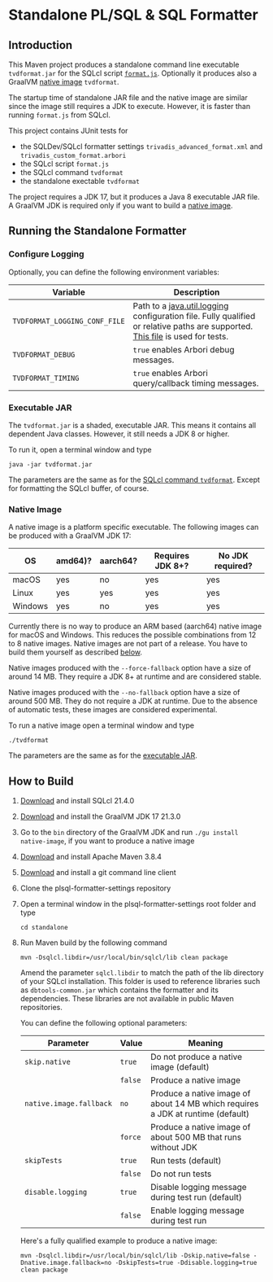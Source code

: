 # Standalone PL/SQL & SQL Formatter

## Introduction

This Maven project produces a standalone command line executable `tvdformat.jar` for the SQLcl script [`format.js`](../sqlcl/format.js). Optionally it produces also a GraalVM [native image](https://www.graalvm.org/reference-manual/native-image/) `tvdformat`.

The startup time of standalone JAR file and the native image are similar since the image still requires a JDK to execute. However, it is faster than running `format.js` from SQLcl.

This project contains JUnit tests for

- the SQLDev/SQLcl formatter settings `trivadis_advanced_format.xml` and `trivadis_custom_format.arbori`
- the SQLcl script `format.js`
- the SQLcl command `tvdformat`
- the standalone exectable `tvdformat` 

The project requires a JDK 17, but it produces a Java 8 executable JAR file. A GraalVM JDK is required only if you want to build a [native image](https://www.graalvm.org/reference-manual/native-image/).

## Running the Standalone Formatter

### Configure Logging

Optionally, you can define the following environment variables:

Variable | Description
-------- | -----------
`TVDFORMAT_LOGGING_CONF_FILE` | Path to a [java.util.logging](https://docs.oracle.com/en/java/javase/17/core/java-logging-overview.html#GUID-B83B652C-17EA-48D9-93D2-563AE1FF8EDA) configuration file. Fully qualified or relative paths are supported. [This file](src/test/resources/logging.conf) is used for tests.
`TVDFORMAT_DEBUG` | `true` enables Arbori debug messages.
`TVDFORMAT_TIMING` |`true` enables Arbori query/callback timing messages.

### Executable JAR

The `tvdformat.jar` is a shaded, executable JAR. This means it contains all dependent Java classes. However, it still needs a JDK 8 or higher.

To run it, open a terminal window and type

```
java -jar tvdformat.jar
```

The parameters are the same as for the [SQLcl command `tvdformat`](../sqlcl/README.md#register-script-formatjs-as-sqlcl-command-tvdformat). Except for formatting the SQLcl buffer, of course.

### Native Image

A native image is a platform specific executable. The following images can be produced with a GraalVM JDK 17:

OS      | amd64)? | aarch64? | Requires JDK 8+? | No JDK required?
------- | ------- | -------- | ---------------- | ---------------- 
macOS   | yes     | no       | yes              | yes
Linux   | yes     | yes      | yes              | yes
Windows | yes     | no       | yes              | yes

Currently there is no way to produce an ARM based (aarch64) native image for macOS and Windows. This reduces the possible combinations from 12 to 8 native images. Native images are not part of a release. You have to build them yourself as described [below](#how-to-build). 

Native images produced with the `--force-fallback` option have a size of around 14 MB. They require a JDK 8+ at runtime and are considered stable. 

Native images produced with the `--no-fallback` option have a size of around 500 MB. They do not require a JDK at runtime. Due to the absence of automatic tests, these images are considered experimental.

To run a native image open a terminal window and type

```
./tvdformat
```

The parameters are the same as for the [executable JAR](#executable-jar).

## How to Build

1. [Download](https://www.oracle.com/tools/downloads/sqlcl-downloads.html) and install SQLcl 21.4.0
2. [Download](https://github.com/graalvm/graalvm-ce-builds/releases) and install the GraalVM JDK 17 21.3.0
3. Go to the `bin` directory of the GraalVM JDK and run `./gu install native-image`, if you want to produce a native image
4. [Download](https://maven.apache.org/download.cgi) and install Apache Maven 3.8.4
5. [Download](https://git-scm.com/downloads) and install a git command line client
6. Clone the plsql-formatter-settings repository
7. Open a terminal window in the plsql-formatter-settings root folder and type

    ```
    cd standalone
    ```

8. Run Maven build by the following command

    ```
    mvn -Dsqlcl.libdir=/usr/local/bin/sqlcl/lib clean package
    ```

    Amend the parameter `sqlcl.libdir` to match the path of the lib directory of your SQLcl installation. This folder is used to reference libraries such as `dbtools-common.jar` which contains the formatter and its dependencies. These libraries are not available in public Maven repositories.
    
    You can define the following optional parameters: 

    | Parameter                  | Value   | Meaning |
    | -------------------------- | ------- | ------- |
    | `skip.native`              | `true`  | Do not produce a native image (default) |
    |                            | `false` | Produce a native image |
    | `native.image.fallback`    | `no`    | Produce a native image of about 14 MB which requires a JDK at runtime (default) |
    |                            | `force` | Produce a native image of about 500 MB that runs without JDK |
    | `skipTests`                | `true`  | Run tests (default) |
    |                            | `false` | Do not run tests |
    | `disable.logging`          | `true`  | Disable logging message during test run (default) |
    |                            | `false` | Enable logging message during test run |

    Here's a fully qualified example to produce a native image:

    ```
    mvn -Dsqlcl.libdir=/usr/local/bin/sqlcl/lib -Dskip.native=false -Dnative.image.fallback=no -DskipTests=true -Ddisable.logging=true clean package
    ```
